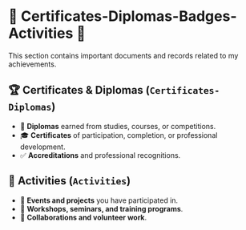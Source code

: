 # 📂 Certificates-Diplomas-Badges-Activities 📂

This section contains important documents and records related to my achievements.

## 🏆 Certificates & Diplomas (`Certificates-Diplomas`)  
- 📜 **Diplomas** earned from studies, courses, or competitions.  
- 🎓 **Certificates** of participation, completion, or professional development.  
- ✅ **Accreditations** and professional recognitions.  

## 🎯 Activities (`Activities`)  
- 📅 **Events and projects** you have participated in.  
- 📖 **Workshops, seminars, and training programs**.  
- 🤝 **Collaborations and volunteer work**.  

